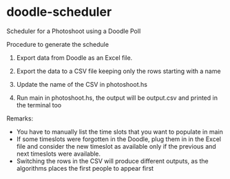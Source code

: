 # doodle-scheduler
Scheduler for a Photoshoot using a Doodle Poll

Procedure to generate the schedule

1. Export data from Doodle as an Excel file. 

2. Export the data to a CSV file keeping only the rows starting with a name

3. Update the name of the CSV in photoshoot.hs

4. Run main in photoshoot.hs, the output will be output.csv and printed in the terminal too

Remarks:

- You have to manually list the time slots that you want to populate in main
- If some timeslots were forgotten in the Doodle, plug them in in the Excel file and consider the new timeslot as available only if the previous and next timeslots were available.
- Switching the rows in the CSV will produce different outputs, as the algorithms places the first people to appear first

